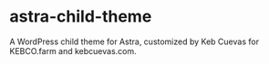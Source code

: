 # astra-child-theme
A WordPress child theme for Astra, customized by Keb Cuevas for KEBCO.farm and kebcuevas.com.
